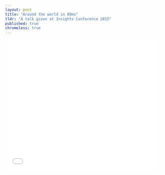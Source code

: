 ```yaml
---
layout: post
title: "Around the world in 80ms"
tldr: "A talk given at Insights Conference 2015"
published: true
chromeless: true
---
```


<iframe src="//slides.com/alexmic/deck/embed?style=dark" width="100%" height="425" scrolling="no" frameborder="0" allowfullscreen="true"> </iframe>